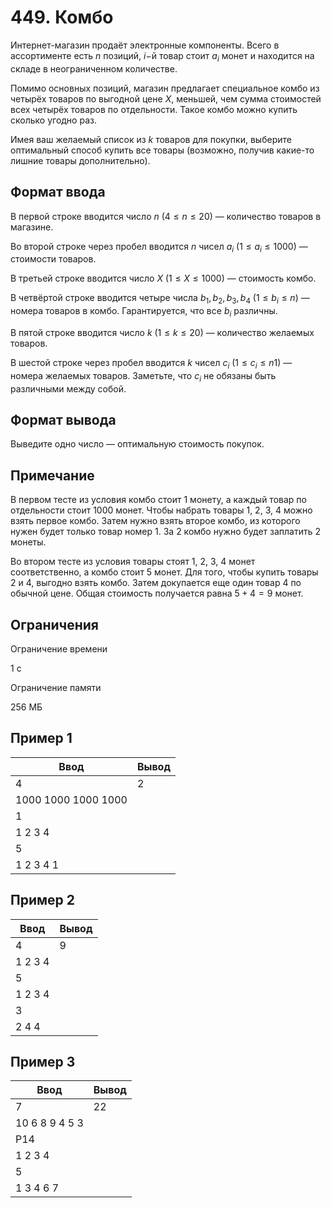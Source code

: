 # 449. Комбо

Интернет-магазин продаёт электронные компоненты. Всего в ассортименте есть $n$ позиций, $i-$й товар стоит $a_i$ монет и находится на складе в неограниченном количестве.

Помимо основных позиций, магазин предлагает специальное комбо из четырёх товаров по выгодной цене $X$, меньшей, чем сумма стоимостей всех четырёх товаров по отдельности. Такое комбо можно купить сколько угодно раз.

Имея ваш желаемый список из $k$ товаров для покупки, выберите оптимальный способ купить все товары (возможно, получив какие-то лишние товары дополнительно).

## Формат ввода

В первой строке вводится число $n$ $(4 \le n \le 20)$ — количество товаров в магазине.

Во второй строке через пробел вводится $n$ чисел $a_i$ $(1 \le a_i \le 1000)$ — стоимости товаров.

В третьей строке вводится число $X$ $(1 \le X \le 1000)$ — стоимость комбо.

В четвёртой строке вводится четыре числа $b_1, b_2, b_3, b_4$ $(1 \le b_i \le n)$ — номера товаров в комбо. Гарантируется, что все $b_i$ различны.

В пятой строке вводится число $k$ $(1 \le k \le 20)$ — количество желаемых товаров.

В шестой строке через пробел вводится $k$ чисел $c_i$ $(1 \le c_i \le n1)$ — номера желаемых товаров. Заметьте, что $c_i$ не обязаны быть различными между собой.

## Формат вывода

Выведите одно число — оптимальную стоимость покупок.

## Примечание

В первом тесте из условия комбо стоит 1 монету, а каждый товар по отдельности стоит 1000 монет. Чтобы набрать товары 1, 2, 3, 4 можно взять первое комбо. Затем нужно взять второе комбо, из которого нужен будет только товар номер 1. За 2 комбо нужно будет заплатить 2 монеты.

Во втором тесте из условия товары стоят 1, 2, 3, 4 монет соответственно, а комбо стоит 5 монет. Для того, чтобы купить товары 2 и 4, выгодно взять комбо. Затем докупается еще один товар 4 по обычной цене. Общая стоимость получается равна $5 + 4 = 9$ монет.

## Ограничения

Ограничение времени

1 с

Ограничение памяти

256 МБ

## Пример 1

| Ввод                | Вывод |
|---------------------|-------|
| 4                   | 2     |
| 1000 1000 1000 1000 |       |
| 1                   |       |
| 1 2 3 4             |       |
| 5                   |       |
| 1 2 3 4 1           |       |

## Пример 2

| Ввод    | Вывод |
|---------|-------|
| 4       | 9     |
| 1 2 3 4 |       |
| 5       |       |
| 1 2 3 4 |       |
| 3       |       |
| 2 4 4   |       |

## Пример 3

| Ввод           | Вывод |
|----------------|-------|
| 7              | 22    |
| 10 6 8 9 4 5 3 |       |
| P14            |       |
| 1 2 3 4        |       |
| 5              |       |
| 1 3 4 6 7      |       |
